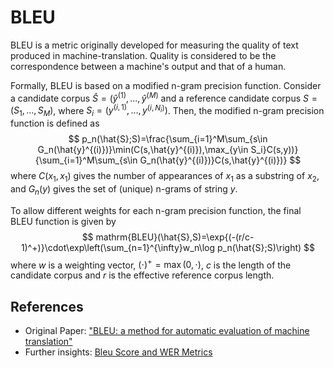 # BLEU

BLEU is a metric originally developed for measuring the quality of text produced in machine-translation. Quality is considered to be the correspondence between a machine's output and that of a human.

Formally, BLEU is based on a modified n-gram precision function. Consider a candidate corpus $\hat{S}=(\hat{y}^{(1)},...,\hat{y}^{(M)}$ and a reference candidate corpus $S=(S_1,...,S_M)$, where $S_i=(y^{(i,1)},...,y^{(i,N_i)})$. Then, the modified n-gram precision function is defined as
$$
    p_n(\hat{S};S)=\frac{\sum_{i=1}^M\sum_{s\in G_n(\hat{y}^{(i)})}\min(C(s,\hat{y}^{(i)}),\max_{y\in S_i}C(s,y))}{\sum_{i=1}^M\sum_{s\in G_n(\hat{y}^{(i)})}C(s,\hat{y}^{(i)})}
$$
where $C(x_1,x_1)$ gives the number of appearances of $x_1$ as a substring of $x_2$, and $G_n(y)$ gives the set of (unique) n-grams of string $y$.  

To allow different weights for each n-gram precision function, the final BLEU function is given by
$$
    mathrm{BLEU}(\hat{S},S)=\exp{(-(r/c-1)^+)}\cdot\exp\left(\sum_{n=1}^{\infty}w_n\log p_n(\hat{S};S)\right)
$$
where $w$ is a weighting vector, $(\cdot)^+=\max(0,\cdot)$, $c$ is the length of the candidate corpus and $r$ is the effective reference corpus length.

## References
- Original Paper: ["BLEU: a method for automatic evaluation of machine translation"](https://dl.acm.org/doi/10.3115/1073083.1073135)
- Further insights: [Bleu Score and WER Metrics](https://towardsdatascience.com/foundations-of-nlp-explained-bleu-score-and-wer-metrics-1a5ba06d812b)